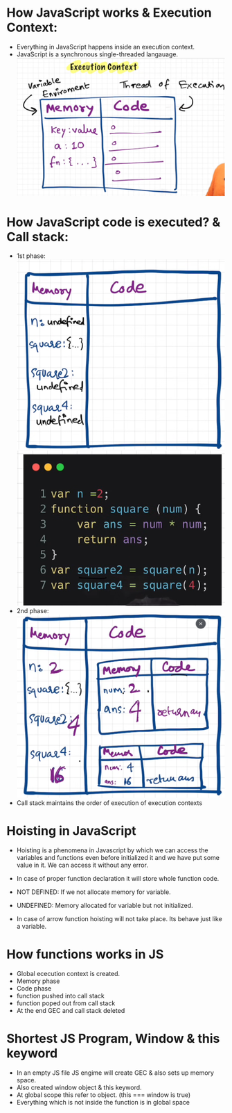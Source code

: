 # How JavaScript works & Execution Context:

- Everything in JavaScript happens inside an execution context.
- JavaScript is a synchronous single-threaded langauage.
  ![Execution Context](execution_context.png)

# How JavaScript code is executed? & Call stack:

- 1st phase:
  ![alt text](image.png)
  ![alt text](image-1.png)
- 2nd phase:
  ![alt text](image-2.png)
- Call stack maintains the order of execution of execution contexts

# Hoisting in JavaScript

- Hoisting is a phenomena in Javascript by which we can access the variables and functions even before initialized it and we have put some value in it. We can access it without any error.
- In case of proper function declaration it will store whole function code.

- NOT DEFINED: If we not allocate memory for variable.
- UNDEFINED: Memory allocated for variable but not initialized.

- In case of arrow function hoisting will not take place. Its behave just like a variable.

# How functions works in JS

- Global ececution context is created.
- Memory phase
- Code phase
- function pushed into call stack
- function poped out from call stack
- At the end GEC and call stack deleted

# Shortest JS Program, Window & this keyword

- In an empty JS file JS engime will create GEC & also sets up memory space.
- Also created window object & this keyword.
- At global scope this refer to object. (this === window is true)
- Everything which is not inside the function is in global space

